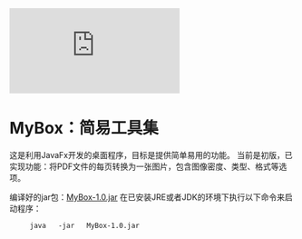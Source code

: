 
![English Interface](https://mararsh.github.io/MyBox/english_interface.html)

# MyBox：简易工具集

这是利用JavaFx开发的桌面程序，目标是提供简单易用的功能。
当前是初版，已实现功能：将PDF文件的每页转换为一张图片，包含图像密度、类型、格式等选项。

编译好的jar包：[MyBox-1.0.jar](https://mararsh.github.io/MyBox/MyBox-1.0.jar) 
在已安装JRE或者JDK的环境下执行以下命令来启动程序：
<PRE><CODE>     java   -jar   MyBox-1.0.jar</CODE></PRE>

